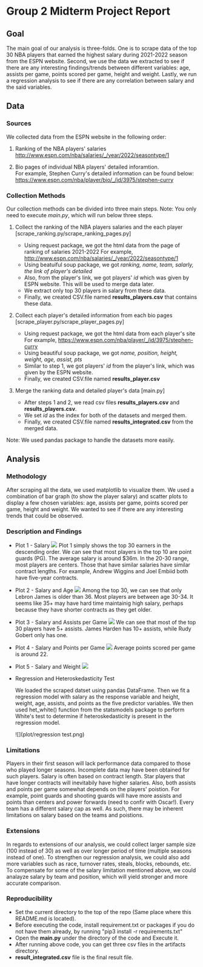 # Group 2 Midterm Project Report

## Goal

The main goal of our analysis is three-folds. One is to scrape data of the top 30 NBA players that earned the highest salary during 2021-2022 season from the ESPN website. Second, we use the data we extracted to see if there are any interesting findings/trends between different variables: age, assists per game, points scored per game, height and weight. Lastly, we run a regression analysis to see if there are any correlation between salary and the said variables.

## Data

### Sources

We collected data from the ESPN website in the following order:

1. Ranking of the NBA players' salaries 
	http://www.espn.com/nba/salaries/_/year/2022/seasontype/1

2. Bio pages of individual NBA players' detailed inforamtion.	
	For example, Stephen Curry's detailed information can be found below:
	https://www.espn.com/nba/player/bio/_/id/3975/stephen-curry

### Collection Methods

Our collection methods can be divided into three main steps.
Note: You only need to execute *main.py*, which will run below three steps.


1. Collect the ranking of the NBA players salaries and the each player [scrape_ranking.py/scrape_ranking_pages.py]
	- Using request package, we got the html data from the page of ranking of salaries 2021-2022
	  For example, http://www.espn.com/nba/salaries/_/year/2022/seasontype/1
	- Using beatuiful soup package, we got *ranking, name, team, salarly, the link of player's detailed*
	- Also, from the player's link, we got players' *id* which was given by ESPN website. This will be used to merge data later. 
	- We extract only top 30 players in salary from these data.
	- Finally, we created CSV.file named **results_players.csv** that contains these data.


2. Collect each player's detailed information from each bio pages [scrape_player.py/scrape_player_pages.py]
	- Using request package, we got the html data from each player's site
	  For example, https://www.espn.com/nba/player/_/id/3975/stephen-curry
	- Using beautiful soup package, we got *name, position, height, weight, age, assist, pts*
	- Similar to step 1, we got players' *id* from the player's link, which was given by the ESPN website. 
	- Finally, we created CSV.file named **results_player.csv**

3. Merge the ranking data and detailed player's data [main.py]
	- After steps 1 and 2, we read csv files **results_players.csv** and **results_players.csv**.
	- We set *id* as the index for both of the datasets and merged them.
	- Finally, we created CSV.file named **results_integrated.csv** from the merged data.

Note: We used pandas package to handle the datasets more easily.

## Analysis

### Methodology

After scraping all the data, we used matplotlib to visualize them. We used a combination of bar graph (to show the player salary) and scatter plots to display a few chosen variables: age, assists per game, points scored per game, height and weight. We wanted to see if there are any interesting trends that could be observed.

### Description and Findings

- Plot 1 - Salary
	![](plot/salary.png)
	Plot 1 simply shows the top 30 earners in the descending order. We can see that most players in the top 10 are point guards (PG). The average salary is around $36m. In the 20-30 range, most players are centers. Those that have similar salaries have similar contract lengths. For example, Andrew Wiggins and Joel Embiid both have five-year contracts.

- Plot 2 - Salary and Age
	![](plot/age.png)
	Among the top 30, we can see that only Lebron James is older than 36. Most players are between age 30-34. It seems like 35+ may have hard time maintainig high salary, perhaps because they have shorter contracts as they get older.

- Plot 3 - Salary and Assists per Game
	![](plot/assist.png)
	We can see that most of the top 30 players have 5+ assists. James Harden has 10+ assists, while Rudy Gobert only has one.

- Plot 4 - Salary and Points per Game
	![](plot/pts.png)
	Average points scored per game is around 22.

- Plot 5 - Salary and Weight
	![](plot/weight.png)

- Regression and Heteroskedasticity Test
	
	We loaded the scraped datset using pandas DataFrame. Then we fit a regression model with salary as the response variable and height, weight, age, assists, and points as the five predictor variables. We then used het_white() function from the statsmodels package to perform White's test to determine if heteroskedasticity is present in the regression model.

	![](plot/regression test.png)


### Limitations

Players in their first season will lack performance data compared to those who played longer seasons. Incomplete data may have been obtained for such players. Salary is often based on contract length. Star players that have longer contracts will inevitabily have higher salaries. Also, both assists and points per game somewhat depends on the players' poistion. For example, point guards and shooting guards will have more assists and points than centers and power forwards (need to confir with Oscar!). Every team has a different salary cap as well. As such, there may be inherent limitations on salary based on the teams and poistions.


### Extensions

In regards to extensions of our analysis, we could collect larger sample size (100 instead of 30) as well as over longer period of time (multiple seasons instead of one). To strengthen our regression analysis, we could also add more variables such as race, turnover rates, steals, blocks, rebounds, etc. To compensate for some of the salary limitation mentioned above, we could analayze salary by team and position, which will yield stronger and more accurate comparison.


### Reproducibility

- Set the current directory to the top of the repo (Same place where this README.md is located).
- Before executing the code, install requirement.txt or packages if you do not have them already, by running "pip3 install -r requirements.txt" 
- Open the **main.py** under the directory of the code and Execute it.
- After running above code, you can get three csv files in the artifacts directory.
- **result_integrated.csv** file is the final result file.

